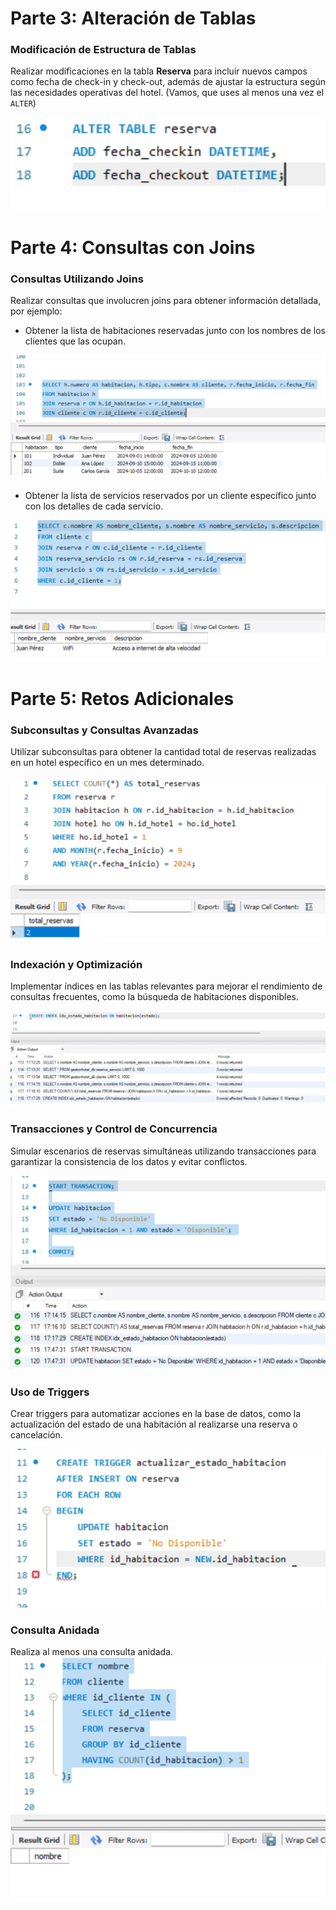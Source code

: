 # Parte 3: Alteración de Tablas

### Modificación de Estructura de Tablas

Realizar modificaciones en la tabla **Reserva** para incluir nuevos campos como fecha de check-in y check-out, además de ajustar la estructura según las necesidades operativas del hotel. (Vamos, que uses al menos una vez el `ALTER`)

![Uso de la db](/week6/LAB%20CompleteDB/assets/QueryGestionHotel.png)

# Parte 4: Consultas con Joins

### Consultas Utilizando Joins

Realizar consultas que involucren joins para obtener información detallada, por ejemplo:

- Obtener la lista de habitaciones reservadas junto con los nombres de los clientes que las ocupan.

![Uso de la db](/week6/LAB%20CompleteDB/assets/QueryGestionhotel1.png)

- Obtener la lista de servicios reservados por un cliente específico junto con los detalles de cada servicio.

![Uso de la db](/week6/LAB%20CompleteDB/assets/QueryGestionHotel2.png)

# Parte 5: Retos Adicionales

### Subconsultas y Consultas Avanzadas

Utilizar subconsultas para obtener la cantidad total de reservas realizadas en un hotel específico en un mes determinado.

![Uso de la db](/week6/LAB%20CompleteDB/assets/QueryGestionhotel3.png)

### Indexación y Optimización

Implementar índices en las tablas relevantes para mejorar el rendimiento de consultas frecuentes, como la búsqueda de habitaciones disponibles.

![Uso de la db](/week6/LAB%20CompleteDB/assets/QueryGestionHotel4.png)

### Transacciones y Control de Concurrencia

Simular escenarios de reservas simultáneas utilizando transacciones para garantizar la consistencia de los datos y evitar conflictos.

![Uso de la db](/week6/LAB%20CompleteDB/assets/QueryGestionHotel5.png)

### Uso de Triggers

Crear triggers para automatizar acciones en la base de datos, como la actualización del estado de una habitación al realizarse una reserva o cancelación.

![Uso de la db](/week6/LAB%20CompleteDB/assets/QueryGestionHotel6.png)

### Consulta Anidada

Realiza al menos una consulta anidada.
![Uso de la db](/week6/LAB%20CompleteDB/assets/QueryGestionhotel7.png)
